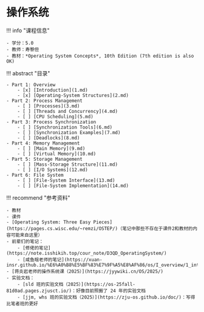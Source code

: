 # 操作系统

!!! info "课程信息"

    - 学分：5.0
    - 教师：寿黎但
    - 教材：*Operating System Concepts*, 10th Edition (7th edition is also OK)

!!! abstract "目录"

    - Part 1: Overview
        - [x] [Introduction](1.md)
        - [x] [Operating-System Structures](2.md)
    - Part 2: Process Management
        - [ ] [Processes](3.md)
        - [ ] [Threads and Concurrency](4.md)
        - [ ] [CPU Scheduling](5.md)
    - Part 3: Process Synchronization
        - [ ] [Synchronization Tools](6.md)
        - [ ] [Synchronization Examples](7.md)
        - [ ] [Deadlocks](8.md)
    - Part 4: Memory Management
        - [ ] [Main Memory](9.md)
        - [ ] [Virtual Memory](10.md)
    - Part 5: Storage Management
        - [ ] [Mass-Storage Structure](11.md)
        - [ ] [I/O Systems](12.md)
    - Part 6: File System
        - [ ] [File-System Interface](13.md)
        - [ ] [File-System Implementation](14.md)
    
!!! recommend "参考资料"

    - 教材
    - 课件
    - [Operating System: Three Easy Pieces](https://pages.cs.wisc.edu/~remzi/OSTEP/)（笔记中那些不存在于课件2和教材的内容可能来自这里）
    - 前辈们的笔记：
        - [修佬的笔记](https://note.isshikih.top/cour_note/D3QD_OperatingSystem/)
        - [咸鱼暄老师的笔记](https://xuan-insr.github.io/%E6%A0%B8%E5%BF%83%E7%9F%A5%E8%AF%86/os/I_overview/1_intro/)
    - [蒋炎岩老师的操作系统课（2025）](https://jyywiki.cn/OS/2025/)
    - 实验文档：
        - [sld 班的实验文档（2025）](https://os-25fall-81d0ad.pages.zjusct.io/)：好像目前照搬了 24 年的实验文档
        - [jjm, whs 班的实验文档（2025）](https://zju-os.github.io/doc/)：写得比笔者班的更好
        